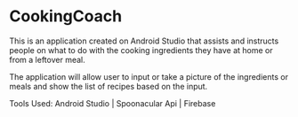 # CookingCoach
This is an application created on Android Studio that assists and instructs people on what to do with the cooking ingredients they have at home or from a leftover meal.

The application will allow user to input or take a picture of the ingredients or meals and show the list of recipes based on the input.

Tools Used: Android Studio | Spoonacular Api | Firebase 


